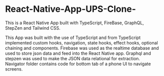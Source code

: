 # React-Native-App-UPS-Clone-
This is a React Native App built with TypeScript, FireBase, GraphQL, StepZen and Tailwind CSS. 

This App was built with the use of TypeScript and from TypeScript implemented custom hooks, navigation, state hooks, effect hooks, optional chaining and components. 
Firebase was used as the realtime database and used to store json data and feed into the React Native app. 
Graphql and stepzen was used to make the JSON data relational for extraction.
Navigator folder contains code for bottom tab of a phone UI to navigate screens. 

